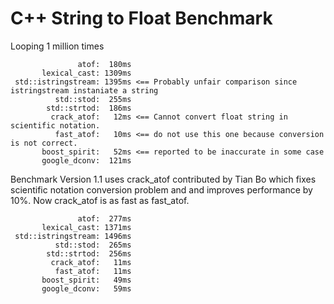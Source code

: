 # C++ String to Float Benchmark

Looping 1 million times

```
               atof:  180ms
       lexical_cast: 1309ms
 std::istringstream: 1395ms <== Probably unfair comparison since istringstream instaniate a string
          std::stod:  255ms
        std::strtod:  186ms
         crack_atof:   12ms <== Cannot convert float string in scientific notation.
          fast_atof:   10ms <== do not use this one because conversion is not correct.
       boost_spirit:   52ms <== reported to be inaccurate in some case
       google_dconv:  121ms
```

Benchmark Version 1.1 uses crack_atof contributed by Tian Bo which fixes scientific notation conversion problem and and improves performance by 10%. Now crack_atof is as fast as fast_atof.

```
               atof:  277ms
       lexical_cast: 1371ms
 std::istringstream: 1496ms
          std::stod:  265ms
        std::strtod:  256ms
         crack_atof:   11ms
          fast_atof:   11ms
       boost_spirit:   49ms
       google_dconv:   59ms
```